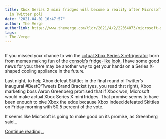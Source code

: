 ```yaml
---
title: Xbox Series X mini fridges will become a reality after Microsoft defeats Skittles
  in Twitter poll
date: "2021-04-02 16:47:57"
author: The Verge
authorlink: https://www.theverge.com/tldr/2021/4/2/22364073/microsoft-xbox-series-x-mini-fridge-skittles-twitter-brand-poll
tags:
- The-Verge
---
```

<figure>
      <img alt="" src="https://cdn.vox-cdn.com/thumbor/EL-23eEILKeT_Q1mNnLb5a800jM=/0x0:2040x1360/1310x873/cdn.vox-cdn.com/uploads/chorus_image/image/69067202/vpavic_201103_4275_0163.0.jpg" />
    </figure>

  <p id="Hq9ygM">If you missed your chance to win the <a href="https://www.theverge.com/2020/10/28/21538654/microsoft-xbox-series-x-fridge-competition">actual Xbox Series X refrigerator</a> born from memes making fun of the <a href="https://www.theverge.com/tldr/2020/3/16/21181399/microsoft-xbox-series-x-size-fridge-comparison-measurements">console’s fridge-like look</a>, I have some good news for you: there may be another way to get your hands on a Series X-shaped cooling appliance in the future.</p>
<p id="UwXFpl">Last night, to help Xbox defeat Skittles in the final round of Twitter’s inaugural #BestOfTweets Brand Bracket (yes, you read that right), Xbox marketing boss Aaron Greenberg promised that if Xbox won, Microsoft would make actual Xbox Series X mini fridges. That promise seems to have been enough to give Xbox the edge because Xbox indeed defeated Skittles on Friday morning with 50.5 percent of the vote. </p>
<p id="DUcP2r">It seems like Microsoft is going to make good on its promise, as Greenberg said...</p>
  <p>
    <a href="https://www.theverge.com/tldr/2021/4/2/22364073/microsoft-xbox-series-x-mini-fridge-skittles-twitter-brand-poll">Continue reading&hellip;</a>
  </p>